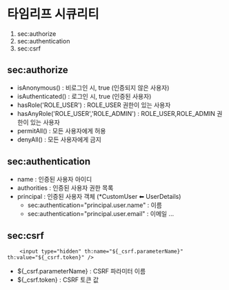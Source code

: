 # 타임리프 시큐리티
1. sec:authorize
2. sec:authentication
3. sec:csrf


## sec:authorize
- isAnonymous()                         : 비로그인 시, true (인증되지 않은 사용자)
- isAuthenticated()                     : 로그인 시, true   (인증된 사용자)
- hasRole('ROLE_USER')                  : ROLE_USER 권한이 있는 사용자           
- hasAnyRole('ROLE_USER','ROLE_ADMIN')  : ROLE_USER,ROLE_ADMIN 권한이 있는 사용자
- permitAll()                           : 모든 사용자에게 허용
- denyAll()                             : 모든 사용자에게 금지

## sec:authentication
- name                                  : 인증된 사용자 아이디
- authorities                           : 인증된 사용자 권한 목록
- principal                             : 인증된 사용자 객체 (*CustomUser ⬅ UserDetails)
    * sec:authentication="principal.user.name"      : 이름
    * sec:authentication="principal.user.email"     : 이메일 
    ...


## sec:csrf
```
    <input type="hidden" th:name="${_csrf.parameterName}" th:value="${_csrf.token}" />
```
* ${_csrf.parameterName}            : CSRF 파라미터 이름
* ${_csrf.token}                    : CSRF 토큰 값

